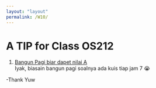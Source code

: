 ```yaml
---
layout: "layout"
permalink: /W10/
---
```


# A TIP for Class OS212

1. [Bangun Pagi biar dapet nilai A](https://www.youtube.com/watch?v=rJPtwqdgj7w)<br>
Iyak, biasain bangun pagi soalnya ada kuis tiap jam 7 😭

-Thank Yuw

